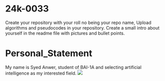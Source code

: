 # 24k-0033
Create your repository with your roll no being your repo name, Upload algorithms and pseudocodes in your repository. Create a small intro about yourself in the readme file with pictures and bullet points.
# Personal_Statement
My name is Syed Anwer, student of BAI-1A and selecting artificial intelligence as my interested field.
![](https://www.google.com/url?sa=i&url=https%3A%2F%2Fvoicebot.ai%2F2021%2F07%2F01%2Fopenai-and-github-unveil-new-copilot-ai-assistant-for-coding%2F&psig=AOvVaw1SfpiVPJFxBi3C3sFIALcA&ust=1724824123724000&source=images&cd=vfe&opi=89978449&ved=0CBIQjRxqFwoTCKCUm8y8lIgDFQAAAAAdAAAAABAE)
